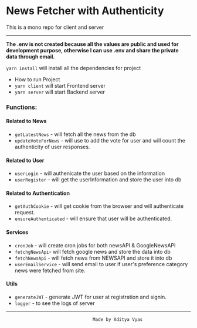 # News Fetcher with Authenticity

This is a mono repo for client and server

****

**The .env is not created because all the values are public and used for development purpose, otherwise I can use .env and share the private data through email.**

``` yarn install ``` will install all the dependencies for project

- How to run Project 
 - ``` yarn client ``` will start Frontend server
 - ``` yarn server ``` will start Backend server

### Functions:

#### Related to News

- `getLatestNews` - will fetch all the news from the db
- `updateVoteForNews` - will use to add the vote for user and will count the authenticity of user responses.
#### Related to User
- `userLogin` - will authenicate the user based on the information
- `userRegister` - will get the userInformation and store the user into db

#### Related to Authentication
- `getAuthCookie` - will get cookie from the browser and will authenticate request.
- `ensureAuthenticated` - will ensure that user will be authenticated.

#### Services

- `cronJob` - will create cron jobs for both newsAPI & GoogleNewsAPI
- `fetchgNewsApi`- will fetch google news and store the data into db
- `fetchNewsApi` - will fetch news from NEWSAPI and store it into db
- `userEmailService` - will send email to user if user's preference category news were fetched from site.


#### Utils

- `generateJWT` - generate JWT for user at registration and signin.
- `logger` - to see the logs of server

****
                                     Made by Aditya Vyas